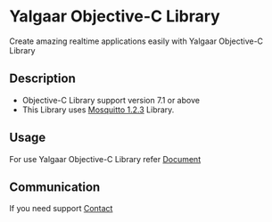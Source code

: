 # Yalgaar Objective-C Library
Create amazing realtime applications easily with Yalgaar Objective-C Library

## Description
* Objective-C Library support version 7.1 or above
* This Library uses [Mosquitto 1.2.3](http://mosquitto.org/) Library.

## Usage
For use Yalgaar Objective-C Library refer [Document](https://www.yalgaar.io/documentation/ios-api)

## Communication
If you need support [Contact](https://www.yalgaar.io/contact-us)